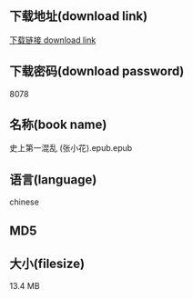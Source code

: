 ## 下载地址(download link)
[下载链接 download link](https://tutu365.netlify.app/?s=%E5%8F%B2%E4%B8%8A%E7%AC%AC%E4%B8%80%E6%B7%B7%E4%B9%B1+%28%E5%BC%A0%E5%B0%8F%E8%8A%B1%29.epub)

## 下载密码(download password)
8078

## 名称(book name)
史上第一混乱 (张小花).epub.epub

## 语言(language)
chinese

## MD5


## 大小(filesize)
13.4 MB
